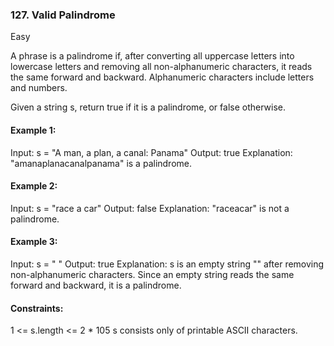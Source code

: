 ### 127. Valid Palindrome
Easy

A phrase is a palindrome if, after converting all uppercase letters into lowercase letters and removing all non-alphanumeric characters, it reads the same forward and backward. Alphanumeric characters include letters and numbers.

Given a string s, return true if it is a palindrome, or false otherwise.

#### Example 1:

Input: s = "A man, a plan, a canal: Panama"
Output: true
Explanation: "amanaplanacanalpanama" is a palindrome.
#### Example 2:

Input: s = "race a car"
Output: false
Explanation: "raceacar" is not a palindrome.

#### Example 3:

Input: s = " "
Output: true
Explanation: s is an empty string "" after removing non-alphanumeric characters.
Since an empty string reads the same forward and backward, it is a palindrome.
####  Constraints:

1 <= s.length <= 2 * 105
s consists only of printable ASCII characters.